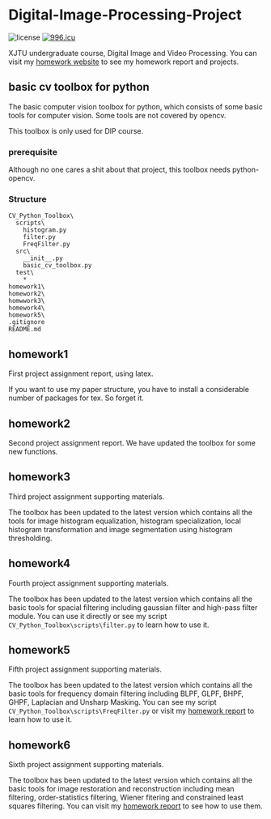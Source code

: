 # Digital-Image-Processing-Project
![license](https://img.shields.io/bower/l/bootstrap.svg?color=blue) <a href="https://996.icu"><img src="https://img.shields.io/badge/link-996.icu-red.svg" alt="996.icu" /></a>


XJTU undergraduate course, Digital Image and Video Processing. You can visit my [homework website](https://1989Ryan.github.io/DIPhw/diphw.html) to see my homework report and projects.

## basic cv toolbox for python

The basic computer vision toolbox for python, which consists of some basic tools for computer vision. Some tools are not covered by opencv. 

This toolbox is only used for DIP course.

### prerequisite

Although no one cares a shit about that project, this toolbox needs python-opencv.

### Structure

```
CV_Python_Toolbox\
  scripts\
    histogram.py
    filter.py
    FreqFilter.py
  src\
    __init__.py
    basic_cv_toolbox.py
  test\
    *
homework1\
homework2\
homwwork3\
homework4\
homework5\
.gitignore
README.md
```

## homework1

First project assignment report, using latex.

If you want to use my paper structure, you have to install a considerable number of packages for tex. So forget it.

## homework2

Second project assignment report. We have updated the toolbox for some new functions.

## homework3

Third project assignment supporting materials.

The toolbox has been updated to the latest version which contains all the tools for image histogram equalization, histogram specialization, local histogram transformation and image segmentation using histogram thresholding.

## homework4

Fourth project assignment supporting materials.

The toolbox has been updated to the latest version which contains all the basic tools for spacial filtering including gaussian filter and high-pass filter module. You can use it directly or see my script ``CV_Python_Toolbox\scripts\filter.py`` to learn how to use it.

## homework5

Fifth project assignment supporting materials.

The toolbox has been updated to the latest version which contains all the basic tools for frequency domain filtering including BLPF, GLPF, BHPF, GHPF, Laplacian and Unsharp Masking. You can see my script ``CV_Python_Toolbox\scripts\FreqFilter.py``  or visit my [homework report](https://1989Ryan.github.io/DIPhw/hw5.html) to learn how to use it.

## homework6

Sixth project assignment supporting materials.

The toolbox has been updated to the latest version which contains all the basic tools for image restoration and reconstruction including mean filtering, order-statistics filtering, Wiener fitering and constrained least squares filtering. You can visit my [homework report](https://1989Ryan.github.io/DIPhw/hw6.html) to see how to use them.
